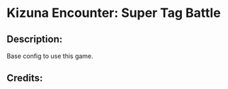 # Kizuna Encounter: Super Tag Battle

## Description: 

Base config to use this game.

## Credits: 



